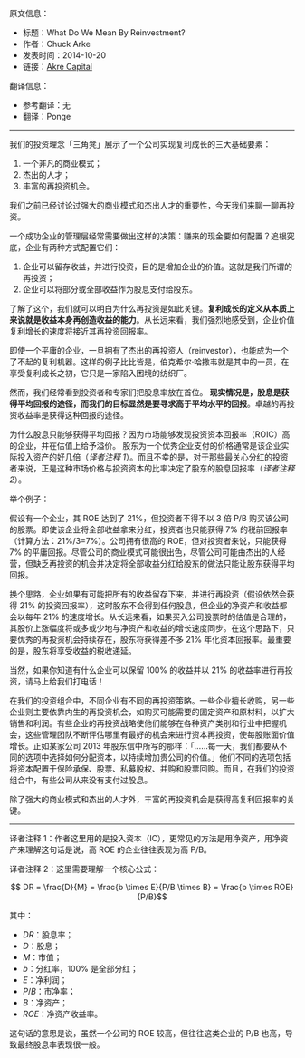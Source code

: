 原文信息：

- 标题：What Do We Mean By Reinvestment?
- 作者：Chuck Arke
- 发表时间：2014-10-20
- 链接：[Akre Capital](https://www.akrecapital.com/what-do-we-mean-by-reinvestment/)

翻译信息：

- 参考翻译：无
- 翻译：Ponge

---
我们的投资理念「三角凳」展示了一个公司实现复利成长的三大基础要素：

1. 一个非凡的商业模式；
2. 杰出的人才；
3. 丰富的再投资机会。

我们之前已经讨论过强大的商业模式和杰出人才的重要性，今天我们来聊一聊再投资。

一个成功企业的管理层经常需要做出这样的决策：赚来的现金要如何配置？追根究底，企业有两种方式配置它们：

1. 企业可以留存收益，并进行投资，目的是增加企业的价值。这就是我们所谓的再投资；
2. 企业可以将部分或全部收益作为股息支付给股东。

了解了这个，我们就可以明白为什么再投资是如此关键。**复利成长的定义从本质上来说就是收益本身再创造收益的能力**。从长远来看，我们强烈地感受到，企业价值复利增长的速度将接近其再投资回报率。

即使一个平庸的企业，一旦拥有了杰出的再投资人（reinvestor），也能成为一个了不起的复利机器。这样的例子比比皆是，伯克希尔·哈撒韦就是其中的一员，在享受复利成长之初，它只是一家陷入困境的纺织厂。

然而，我们经常看到投资者和专家们把股息率放在首位。 **现实情况是，股息是获得平均回报的途径，而我们的目标显然是要寻求高于平均水平的回报**。卓越的再投资收益率是获得这种回报的途径。

为什么股息只能够获得平均回报？因为市场能够发现投资资本回报率（ROIC）高的企业，并在估值上给予溢价。 股东为一个优秀企业支付的价格通常是该企业实际投入资产的好几倍（*译者注释 1*）。而且不幸的是，对于那些最关心分红的投资者来说，正是这种市场价格与投资资本的比率决定了股东的股息回报率（*译者注释 2*）。

举个例子：

假设有一个企业，其 ROE 达到了 21%，但投资者不得不以 3 倍 P/B 购买该公司的股票。即使该企业将全部收益拿来分红，投资者也只能获得 7% 的税前回报率（计算方法：21%/3=7%）。公司拥有很高的 ROE，但对投资者来说，只能获得 7% 的平庸回报。尽管公司的商业模式可能很出色，尽管公司可能由杰出的人经营，但缺乏再投资的机会并决定将全部收益分红给股东的做法只能让股东获得平均回报。

换个思路，企业如果有可能把所有的收益留存下来，并进行再投资（假设依然会获得 21% 的投资回报率），这时股东不会得到任何股息，但企业的净资产和收益都会以每年 21% 的速度增长。从长远来看，如果买入公司股票时的估值是合理的，其股价上涨幅度将或多或少地与净资产和收益的增长速度同步。在这个思路下，只要优秀的再投资机会持续存在，股东将获得差不多 21% 年化资本回报率。最重要的是，股东将享受收益的税收递延。

当然，如果你知道有什么企业可以保留 100% 的收益并以 21% 的收益率进行再投资，请马上给我们打电话！

在我们的投资组合中，不同企业有不同的再投资策略。一些企业擅长收购，另一些企业则主要依靠内生的再投资机会，如购买可能需要的固定资产和原材料，以扩大销售和利润。有些企业的再投资战略使他们能够在各种资产类别和行业中把握机会，这些管理团队不断评估哪里有最好的机会来进行资本再投资，使每股账面价值增长。正如某家公司 2013 年股东信中所写的那样：「……每一天，我们都要从不同的选项中选择如何分配资本，以持续增加贵公司的价值。」他们不同的选项包括将资本配置于保险承保、股票、私募股权、并购和股票回购。而且，在我们的投资组合中，有些公司从来没有支付过股息。

除了强大的商业模式和杰出的人才外，丰富的再投资机会是获得高复利回报率的关键。

---

译者注释 1：作者这里用的是投入资本（IC），更常见的方法是用净资产，用净资产来理解这句话是说，高 ROE 的企业往往表现为高 P/B。

译者注释 2：这里需要理解一个核心公式：

$$ DR = \frac{D}{M} = \frac{b \times E}{P/B \times B} = \frac{b \times ROE}{P/B}$$

其中：

- $DR$：股息率；
- $D$：股息；
- $M$：市值；
- $b$：分红率，100% 是全部分红；
- $E$：净利润；
- $P/B$：市净率；
- $B$：净资产；
- $ROE$：净资产收益率。

这句话的意思是说，虽然一个公司的 ROE 较高，但往往这类企业的 P/B 也高，导致最终股息率表现很一般。
